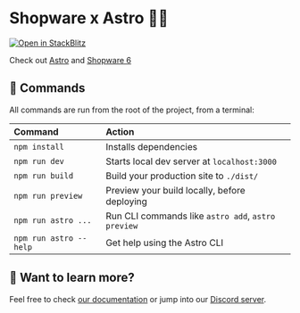 # Shopware x Astro 🧑‍🚀

[![Open in StackBlitz](https://developer.stackblitz.com/img/open_in_stackblitz.svg)](http://stackblitz.com/github/elkmod/shopware-astro-starter?terminal=install,dev)

Check out [Astro](https://astro.build/) and [Shopware 6](https://www.shopware.com/en/)

## 🧞 Commands

All commands are run from the root of the project, from a terminal:

| Command                | Action                                             |
| :--------------------- | :------------------------------------------------- |
| `npm install`          | Installs dependencies                              |
| `npm run dev`          | Starts local dev server at `localhost:3000`        |
| `npm run build`        | Build your production site to `./dist/`            |
| `npm run preview`      | Preview your build locally, before deploying       |
| `npm run astro ...`    | Run CLI commands like `astro add`, `astro preview` |
| `npm run astro --help` | Get help using the Astro CLI                       |

## 👀 Want to learn more?

Feel free to check [our documentation](https://docs.astro.build) or jump into our [Discord server](https://astro.build/chat).
